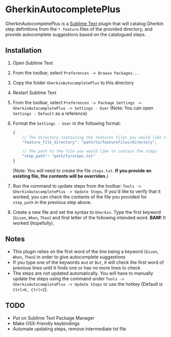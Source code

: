 GherkinAutocompletePlus
====================
GherkinAutocompletePlus is a [Sublime Text](http://www.sublimetext.com/) plugin that will catalog Gherkin step definitions from the `*.feature` files of the provided directory, and provide autocomplete suggestions based on the catalogued steps.

Installation
-------------
1. Open Sublime Text
2. From the toolbar, select `Preferences -> Browse Packages...`
3. Copy the folder `GherkinAutocompletePlus` to this directory
4. Restart Sublime Text
5. From the toolbar, select `Preferences -> Package Settings -> GherkinAutocompletePlus -> Settings - User` (Note: You can open `Settings - Default` as a reference)
6. Format the `Settings - User` in the following format:

      ```javascript
      {
          // The directory containing the features files you would like to scan
          "feature_file_directory": "path/to/featurefiles/directory",

          // The path to the file you would like to contain the steps
          "step_path": "path/to/steps.txt"
      }
      ```
      (Note: You will need to create the file `steps.txt`. **If you provide an existing file, the contents will be overriden.**)

7. Run the command to update steps from the toolbar: `Tools -> GherkinAutocompletePlus -> Update Steps`. If you'd like to verify that it worked, you can check the contents of the file you provided for `step_path` in the previous step above.
8. Create a new file and set the syntax to `Gherkin`. Type the first keyword (`Given`, `When`, `Then`) and first letter of the following intended word. **BAM!** It worked (hopefully).

Notes
------
* This plugin relies on the first word of the line being a keyword (`Given`, `When`, `Then`) in order to give autocomplete suggestions
* If you type one of the keywords `And` or `But`, it will check the first word of previous lines until it finds one or has no more lines to check
* The steps are not updated automatically. You will have to manually update the steps using the command under `Tools -> GherkinAutocompletePlus -> Update Steps` or use the hotkey (Default is `Ctrl+K, Ctrl+Z`).

TODO
-----
* Put on Sublime Text Package Manager
* Make OSX-friendly keybindings
* Automate updating steps, remove intermediate txt file
